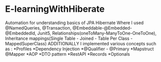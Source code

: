 # E-learningWithHiberate

Automation for understanding basics of JPA Hibernate Where I used @NamedQueries, @Transaction, @Embeddable-@Embedded-@EmbeddedId, Junit5, Relationships(oneToMany-ManyToOne-OneToOne), Inheritance mappings(Single Table - Joined - Table Per Class -MappedSuperClass) 
  ADDITIONALLY I implemented various concepts such as  :
            *Profiles 
            *Dependency Injection
            *@Qualifier - @Primary 
            *Mapstruct @Mapper
            *AOP 
            *DTO pattern 
            *RestAPI
            *Records 
            *Optionals
           
